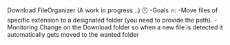 Download FileOrganizer (A work in progress ..) 🕐
 -Goals 🔥:
    -Move files of specific extension to a designated folder (you need to provide the path).
    -Monitoring Change on the Download folder so when a new file is detected it automatically gets moved to the wanted folder
 
